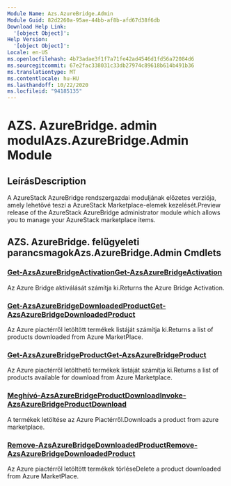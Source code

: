 ```yaml
---
Module Name: Azs.AzureBridge.Admin
Module Guid: 82d2260a-95ae-44bb-af8b-afd67d38f6db
Download Help Link:
  '[object Object]': 
Help Version:
  '[object Object]': 
Locale: en-US
ms.openlocfilehash: 4b73adae3f1f7a71fe42ad4546d1fd56a72084d6
ms.sourcegitcommit: 67e2fac338031c33db27974c89618b614b491b36
ms.translationtype: MT
ms.contentlocale: hu-HU
ms.lasthandoff: 10/22/2020
ms.locfileid: "94185135"
---
```

# <span data-ttu-id="385d9-101">AZS. AzureBridge. admin modul</span><span class="sxs-lookup"><span data-stu-id="385d9-101">Azs.AzureBridge.Admin Module</span></span>
## <span data-ttu-id="385d9-102">Leírás</span><span class="sxs-lookup"><span data-stu-id="385d9-102">Description</span></span>
<span data-ttu-id="385d9-103">A AzureStack AzureBridge rendszergazdai moduljának előzetes verziója, amely lehetővé teszi a AzureStack Marketplace-elemek kezelését.</span><span class="sxs-lookup"><span data-stu-id="385d9-103">Preview release of the AzureStack AzureBridge administrator module which allows you to manage your AzureStack marketplace items.</span></span> 

## <span data-ttu-id="385d9-104">AZS. AzureBridge. felügyeleti parancsmagok</span><span class="sxs-lookup"><span data-stu-id="385d9-104">Azs.AzureBridge.Admin Cmdlets</span></span>
### [<span data-ttu-id="385d9-105">Get-AzsAzureBridgeActivation</span><span class="sxs-lookup"><span data-stu-id="385d9-105">Get-AzsAzureBridgeActivation</span></span>](Get-AzsAzureBridgeActivation.md)
<span data-ttu-id="385d9-106">Az Azure Bridge aktiválását számítja ki.</span><span class="sxs-lookup"><span data-stu-id="385d9-106">Returns the Azure Bridge Activation.</span></span>

### [<span data-ttu-id="385d9-107">Get-AzsAzureBridgeDownloadedProduct</span><span class="sxs-lookup"><span data-stu-id="385d9-107">Get-AzsAzureBridgeDownloadedProduct</span></span>](Get-AzsAzureBridgeDownloadedProduct.md)
<span data-ttu-id="385d9-108">Az Azure piactérről letöltött termékek listáját számítja ki.</span><span class="sxs-lookup"><span data-stu-id="385d9-108">Returns a list of products downloaded from Azure MarketPlace.</span></span>

### [<span data-ttu-id="385d9-109">Get-AzsAzureBridgeProduct</span><span class="sxs-lookup"><span data-stu-id="385d9-109">Get-AzsAzureBridgeProduct</span></span>](Get-AzsAzureBridgeProduct.md)
<span data-ttu-id="385d9-110">Az Azure piactérről letölthető termékek listáját számítja ki.</span><span class="sxs-lookup"><span data-stu-id="385d9-110">Returns a list of products available for download from Azure Marketplace.</span></span>

### [<span data-ttu-id="385d9-111">Meghívó-AzsAzureBridgeProductDownload</span><span class="sxs-lookup"><span data-stu-id="385d9-111">Invoke-AzsAzureBridgeProductDownload</span></span>](Invoke-AzsAzureBridgeProductDownload.md)
<span data-ttu-id="385d9-112">A termékek letöltése az Azure Piactérről.</span><span class="sxs-lookup"><span data-stu-id="385d9-112">Downloads a product from azure marketplace.</span></span>

### [<span data-ttu-id="385d9-113">Remove-AzsAzureBridgeDownloadedProduct</span><span class="sxs-lookup"><span data-stu-id="385d9-113">Remove-AzsAzureBridgeDownloadedProduct</span></span>](Remove-AzsAzureBridgeDownloadedProduct.md)
<span data-ttu-id="385d9-114">Az Azure piactérről letöltött termékek törlése</span><span class="sxs-lookup"><span data-stu-id="385d9-114">Delete a product downloaded from Azure MarketPlace.</span></span>

